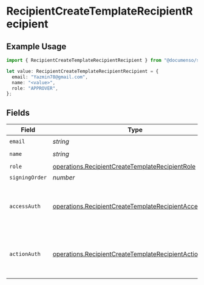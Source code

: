 # RecipientCreateTemplateRecipientRecipient

## Example Usage

```typescript
import { RecipientCreateTemplateRecipientRecipient } from "@documenso/sdk-typescript/models/operations";

let value: RecipientCreateTemplateRecipientRecipient = {
  email: "Yazmin78@gmail.com",
  name: "<value>",
  role: "APPROVER",
};
```

## Fields

| Field                                                                                                                          | Type                                                                                                                           | Required                                                                                                                       | Description                                                                                                                    |
| ------------------------------------------------------------------------------------------------------------------------------ | ------------------------------------------------------------------------------------------------------------------------------ | ------------------------------------------------------------------------------------------------------------------------------ | ------------------------------------------------------------------------------------------------------------------------------ |
| `email`                                                                                                                        | *string*                                                                                                                       | :heavy_check_mark:                                                                                                             | N/A                                                                                                                            |
| `name`                                                                                                                         | *string*                                                                                                                       | :heavy_check_mark:                                                                                                             | N/A                                                                                                                            |
| `role`                                                                                                                         | [operations.RecipientCreateTemplateRecipientRole](../../models/operations/recipientcreatetemplaterecipientrole.md)             | :heavy_check_mark:                                                                                                             | N/A                                                                                                                            |
| `signingOrder`                                                                                                                 | *number*                                                                                                                       | :heavy_minus_sign:                                                                                                             | N/A                                                                                                                            |
| `accessAuth`                                                                                                                   | [operations.RecipientCreateTemplateRecipientAccessAuth](../../models/operations/recipientcreatetemplaterecipientaccessauth.md) | :heavy_minus_sign:                                                                                                             | The type of authentication required for the recipient to access the document.                                                  |
| `actionAuth`                                                                                                                   | [operations.RecipientCreateTemplateRecipientActionAuth](../../models/operations/recipientcreatetemplaterecipientactionauth.md) | :heavy_minus_sign:                                                                                                             | The type of authentication required for the recipient to sign the document.                                                    |